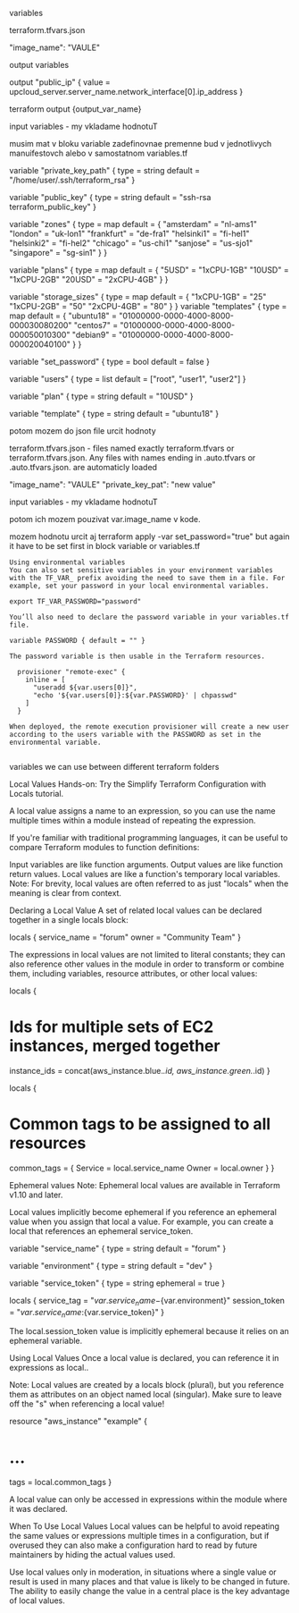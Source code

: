 variables

terraform.tfvars.json

"image_name": "VAULE"

output variables

output "public_ip" {
  value = upcloud_server.server_name.network_interface[0].ip_address
}

terraform output {output_var_name}

input variables - my vkladame hodnotuT


musim mat v bloku variable zadefinovnae premenne bud v jednotlivych manuifestovch alebo v samostatnom variables.tf

variable "private_key_path" {
  type = string
  default = "/home/user/.ssh/terraform_rsa"
}

variable "public_key" {
  type = string
  default = "ssh-rsa terraform_public_key"
}

variable "zones" {
  type = map
  default = {
    "amsterdam" = "nl-ams1"
    "london"    = "uk-lon1"
    "frankfurt" = "de-fra1"
    "helsinki1" = "fi-hel1"
    "helsinki2" = "fi-hel2"
    "chicago"   = "us-chi1"
    "sanjose"   = "us-sjo1"
    "singapore" = "sg-sin1"
  }
}

variable "plans" {
  type = map
  default = {
    "5USD"  = "1xCPU-1GB"
    "10USD" = "1xCPU-2GB"
    "20USD" = "2xCPU-4GB"
  }
}

variable "storage_sizes" {
  type = map
  default = {
    "1xCPU-1GB" = "25"
    "1xCPU-2GB" = "50"
    "2xCPU-4GB" = "80"
  }
}
variable "templates" {
  type = map
  default = {
    "ubuntu18" = "01000000-0000-4000-8000-000030080200"
    "centos7"  = "01000000-0000-4000-8000-000050010300"
    "debian9"  = "01000000-0000-4000-8000-000020040100"
  }
}

variable "set_password" {
  type = bool
  default = false
}

variable "users" {
  type = list
  default = ["root", "user1", "user2"]
}

variable "plan" {
  type = string
  default = "10USD"
}

variable "template" {
  type = string
  default = "ubuntu18"
}

potom mozem do json file urcit hodnoty 

terraform.tfvars.json - files named exactly terraform.tfvars or terraform.tfvars.json.
Any files with names ending in .auto.tfvars or .auto.tfvars.json. are automaticly loaded

"image_name": "VAULE"
"private_key_pat": "new value"

input variables - my vkladame hodnotuT

potom ich mozem pouzivat var.image_name v kode.


mozem hodnotu urcit aj terraform apply -var set_password="true" but again it have to be set first in block variable or variables.tf

```
Using environmental variables
You can also set sensitive variables in your environment variables with the TF_VAR_ prefix avoiding the need to save them in a file. For example, set your password in your local environmental variables.

export TF_VAR_PASSWORD="password"

You’ll also need to declare the password variable in your variables.tf file.

variable PASSWORD { default = "" }

The password variable is then usable in the Terraform resources.

  provisioner "remote-exec" {
    inline = [
      "useradd ${var.users[0]}",
      "echo '${var.users[0]}:${var.PASSWORD}' | chpasswd"
    ]
  }

When deployed, the remote execution provisioner will create a new user according to the users variable with the PASSWORD as set in the environmental variable.


```

variables we can use between different terraform folders

Local Values
Hands-on: Try the Simplify Terraform Configuration with Locals tutorial.

A local value assigns a name to an expression, so you can use the name multiple times within a module instead of repeating the expression.

If you're familiar with traditional programming languages, it can be useful to compare Terraform modules to function definitions:

Input variables are like function arguments.
Output values are like function return values.
Local values are like a function's temporary local variables.
Note: For brevity, local values are often referred to as just "locals" when the meaning is clear from context.

Declaring a Local Value
A set of related local values can be declared together in a single locals block:

locals {
  service_name = "forum"
  owner        = "Community Team"
}

The expressions in local values are not limited to literal constants; they can also reference other values in the module in order to transform or combine them, including variables, resource attributes, or other local values:

locals {
  # Ids for multiple sets of EC2 instances, merged together
  instance_ids = concat(aws_instance.blue.*.id, aws_instance.green.*.id)
}

locals {
  # Common tags to be assigned to all resources
  common_tags = {
    Service = local.service_name
    Owner   = local.owner
  }
}

Ephemeral values
Note: Ephemeral local values are available in Terraform v1.10 and later.

Local values implicitly become ephemeral if you reference an ephemeral value when you assign that local a value. For example, you can create a local that references an ephemeral service_token.

variable "service_name" {
  type    = string
  default = "forum"
}

variable "environment" {
  type    = string
  default = "dev"
}

variable "service_token" {
  type      = string
  ephemeral = true
}

locals {
  service_tag   = "${var.service_name}-${var.environment}"
  session_token = "${var.service_name}:${var.service_token}"
}

The local.session_token value is implicitly ephemeral because it relies on an ephemeral variable.

Using Local Values
Once a local value is declared, you can reference it in expressions as local.<NAME>.

Note: Local values are created by a locals block (plural), but you reference them as attributes on an object named local (singular). Make sure to leave off the "s" when referencing a local value!

resource "aws_instance" "example" {
  # ...

  tags = local.common_tags
}

A local value can only be accessed in expressions within the module where it was declared.

When To Use Local Values
Local values can be helpful to avoid repeating the same values or expressions multiple times in a configuration, but if overused they can also make a configuration hard to read by future maintainers by hiding the actual values used.

Use local values only in moderation, in situations where a single value or result is used in many places and that value is likely to be changed in future. The ability to easily change the value in a central place is the key advantage of local values.
